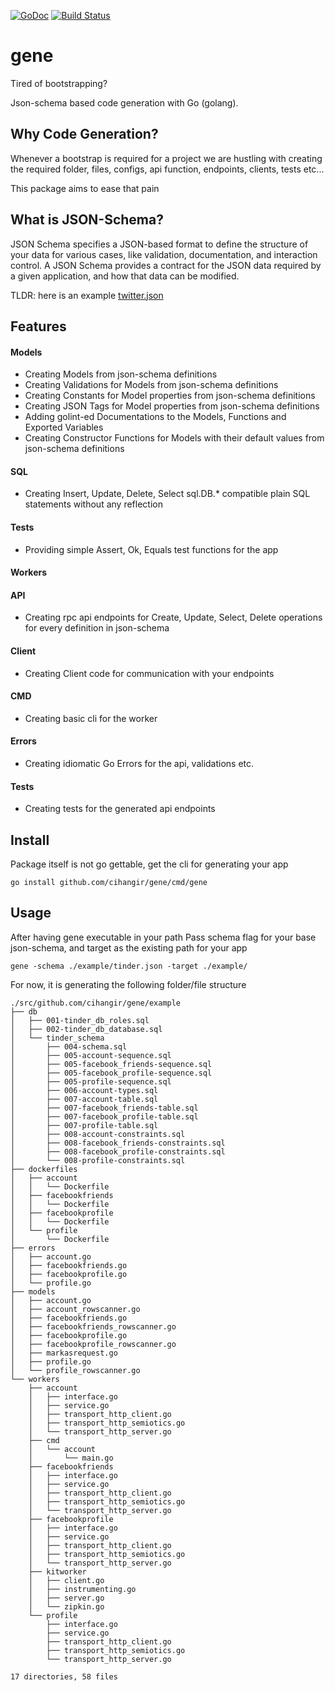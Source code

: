 [![GoDoc](https://godoc.org/github.com/cihangir/gene?status.svg)](https://godoc.org/github.com/cihangir/gene)
[![Build Status](https://travis-ci.org/cihangir/gene.svg)](https://travis-ci.org/cihangir/gene)

# gene

Tired of bootstrapping?

Json-schema based code generation with Go (golang).

## Why Code Generation?

Whenever a bootstrap is required for a project we are hustling with creating the
required folder, files, configs, api function, endpoints, clients, tests etc...

This package aims to ease that pain

## What is JSON-Schema?

JSON Schema specifies a JSON-based format to define the structure of your data
for various cases, like validation, documentation, and interaction control.  A
JSON Schema provides a contract for the JSON data required by a given
application, and how that data can be modified.

TLDR: here is an example [twitter.json](https://github.com/cihangir/gene/blob/master/example/tinder.json)

## Features

#### Models
* Creating Models from json-schema definitions
* Creating Validations for Models from json-schema definitions
* Creating Constants for Model properties from json-schema definitions
* Creating JSON Tags for Model properties from json-schema definitions
* Adding golint-ed Documentations to the Models, Functions and Exported Variables
* Creating Constructor Functions for Models with their default values from json-schema definitions

#### SQL
* Creating Insert, Update, Delete, Select sql.DB.* compatible plain SQL statements without any reflection

#### Tests
* Providing simple Assert, Ok, Equals test functions for the app

#### Workers

#### API
* Creating rpc api endpoints for Create, Update, Select, Delete operations for every definition in json-schema

#### Client
* Creating Client code for communication with your endpoints

#### CMD
* Creating basic cli for the worker

#### Errors
* Creating idiomatic Go Errors for the api, validations etc.

#### Tests
* Creating tests for the generated api endpoints

## Install

Package itself is not go gettable, get the cli for generating your app
```
go install github.com/cihangir/gene/cmd/gene
```

## Usage

After having gene executable in your path
Pass schema flag for your base json-schema, and target as the existing path for your app

```
gene -schema ./example/tinder.json -target ./example/
```


For now, it is generating the following folder/file structure
```
./src/github.com/cihangir/gene/example
├── db
│   ├── 001-tinder_db_roles.sql
│   ├── 002-tinder_db_database.sql
│   └── tinder_schema
│       ├── 004-schema.sql
│       ├── 005-account-sequence.sql
│       ├── 005-facebook_friends-sequence.sql
│       ├── 005-facebook_profile-sequence.sql
│       ├── 005-profile-sequence.sql
│       ├── 006-account-types.sql
│       ├── 007-account-table.sql
│       ├── 007-facebook_friends-table.sql
│       ├── 007-facebook_profile-table.sql
│       ├── 007-profile-table.sql
│       ├── 008-account-constraints.sql
│       ├── 008-facebook_friends-constraints.sql
│       ├── 008-facebook_profile-constraints.sql
│       └── 008-profile-constraints.sql
├── dockerfiles
│   ├── account
│   │   └── Dockerfile
│   ├── facebookfriends
│   │   └── Dockerfile
│   ├── facebookprofile
│   │   └── Dockerfile
│   └── profile
│       └── Dockerfile
├── errors
│   ├── account.go
│   ├── facebookfriends.go
│   ├── facebookprofile.go
│   └── profile.go
├── models
│   ├── account.go
│   ├── account_rowscanner.go
│   ├── facebookfriends.go
│   ├── facebookfriends_rowscanner.go
│   ├── facebookprofile.go
│   ├── facebookprofile_rowscanner.go
│   ├── markasrequest.go
│   ├── profile.go
│   └── profile_rowscanner.go
└── workers
    ├── account
    │   ├── interface.go
    │   ├── service.go
    │   ├── transport_http_client.go
    │   ├── transport_http_semiotics.go
    │   └── transport_http_server.go
    ├── cmd
    │   └── account
    │       └── main.go
    ├── facebookfriends
    │   ├── interface.go
    │   ├── service.go
    │   ├── transport_http_client.go
    │   ├── transport_http_semiotics.go
    │   └── transport_http_server.go
    ├── facebookprofile
    │   ├── interface.go
    │   ├── service.go
    │   ├── transport_http_client.go
    │   ├── transport_http_semiotics.go
    │   └── transport_http_server.go
    ├── kitworker
    │   ├── client.go
    │   ├── instrumenting.go
    │   ├── server.go
    │   └── zipkin.go
    └── profile
        ├── interface.go
        ├── service.go
        ├── transport_http_client.go
        ├── transport_http_semiotics.go
        └── transport_http_server.go

17 directories, 58 files
```
